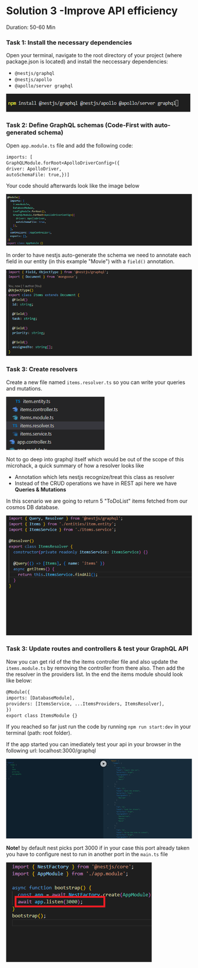 # Solution 3 -Improve API efficiency

Duration: 50-60 Min

### Task 1: Install the necessary dependencies

Open your terminal, navigate to the root directory of your project (where package.json is located) and install the neccessary dependencies:

 - `@nestjs/graphql`
 - `@nestjs/apollo` 
 - `@apollo/server graphql`

![image](../images/solution3/img1.png)


### Task 2: Define GraphQL schemas (Code-First with auto-generated schema)

Open `app.module.ts` file and add the following code: 

    imports: [
    GraphQLModule.forRoot<ApolloDriverConfig>({
    driver: ApolloDriver,
    autoSchemaFile: true,})] 
    
    
 Your code should afterwards look like the image below
    
 ![image](../images/solution3/img12.png)
    
    
 In order to have nestjs auto-generate the schema we need to annotate each field in our entity (in this example "Movie") with a `field()` annotation.
    
 ![image](../images/solution3/img13.png)


### Task 3: Create resolvers

Create a new file named `items.resolver.ts` so you can write your queries and mutations.

 ![image](../images/solution3/img4.png)
 
 
 Not to go deep into graphql itself which would be out of the scope of this microhack, a quick summary of how a resolver looks like
 - Annotation which lets nestjs recognize/treat this class as resolver
 - Instead of the CRUD operations we have in REST api here we have **Queries & Mutations**

 
 
 In this scenario we are going to return 5 "ToDoList" items fetched from our cosmos DB database.
 
 ![image](../images/solution3/img6.png)



### Task 3: Update routes and controllers & test your GraphQL API

Now you can get rid of the the items controller file and also update the `items.module.ts` by removing the controller from there also.
Then add the the resolver in the providers list. In the end the items module should look like below:

    @Module({
    imports: [DatabaseModule],
    providers: [ItemsService, ...ItemsProviders, ItemsResolver],
    })
    export class ItemsModule {}


If you reached so far just run the code by running `npm run start:dev` in your terminal (path: root folder).

If the app started you can imediately test your api in your browser in the following url: localhost:3000/graphql

 ![image](../images/solution3/img7.png)

**Note!** by default nest picks port 3000 if in your case this port already taken you have to configure nest to run in another port in the `main.ts` file

 ![image](../images/solution3/img8.png)



